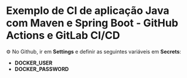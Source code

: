 # Exemplo de CI de aplicação Java com Maven e Spring Boot - GitHub Actions e GitLab CI/CD

⚙️ No Github, ir em **Settings** e definir as seguintes variáveis em **Secrets**:

- **DOCKER_USER**
- **DOCKER_PASSWORD**